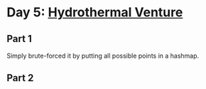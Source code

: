 # Day 5: [Hydrothermal Venture](https://adventofcode.com/2021/day/5)

## Part 1

Simply brute-forced it by putting all possible points in a hashmap.

## Part 2

